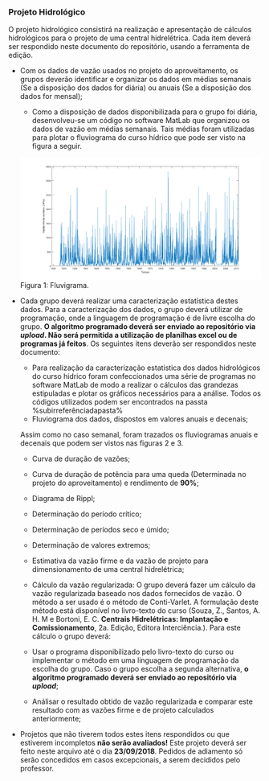 ### Projeto Hidrológico

O projeto hidrológico consistirá na realização e apresentação de cálculos hidrológicos para o projeto de uma central hidrelétrica. Cada item deverá ser respondido neste documento do repositório, usando a ferramenta de edição.


  - Com os dados de vazão usados no projeto do aproveitamento, os grupos deverão identificar e organizar os dados em médias semanais (Se a disposição dos dados for diária) ou anuais (Se a disposição dos dados for mensal);
  
    + Como a disposição de dados disponibilizada para o grupo foi diária, desenvolveu-se um código no software MatLab que organizou os dados de vazão em médias semanais. Tais médias foram utilizadas para plotar o fluviograma do curso hídrico que pode ser visto na figura a seguir.
    
    ![Teste de legenda de imagem](/imagens2/fluviogramasemanal.png)
                                                              Figura 1: Fluvigrama.
  
  - Cada grupo deverá realizar uma caracterização estatística destes dados. Para a caracterização dos dados, o grupo deverá utilizar de programação, onde a linguagem de programação é de livre escolha do grupo. **O algoritmo programado deverá ser enviado ao repositório via *upload*. Não será permitida a utilização de planilhas excel ou de programas já feitos**. Os seguintes itens deverão ser respondidos neste documento:
  
      + Para realização da caracterização estatistica dos dados hidrológicos do curso hidrico foram confeccionados uma série de programas no software MatLab de modo a realizar o cálculos das grandezas estipuladas e plotar os gráficos necessários para a análise. Todos os códigos utilizados podem ser encontrados na passta %subirreferênciadapasta%
  
       - Fluviograma dos dados, dispostos em valores anuais e decenais;
       
       Assim como no caso semanal, foram trazados os fluviogramas anuais e decenais que podem ser vistos nas figuras 2 e 3.
       
       
       
       - Curva de duração de vazões;
       
       - Curva de duração de potência para uma queda (Determinada no projeto do aproveitamento) e rendimento de **90%**;
       
       - Diagrama de Rippl;      
       
       - Determinação do período crítico;
        
       - Determinação de períodos seco e úmido;
        
       - Determinação de valores extremos;
        
       - Estimativa da vazão firme e da vazão de projeto para dimensionamento de uma central hidrelétrica;
        
      
       - Cálculo da vazão regularizada: O grupo deverá fazer um cálculo da vazão regularizada baseado nos dados fornecidos de vazão. O método a ser usado é o método de Conti-Varlet. A formulação deste método está disponível no livro-texto do curso (Souza, Z., Santos, A. H. M e Bortoni, E. C.  **Centrais Hidrelétricas: Implantação e Comissionamento**, 2a. Edição, Editora Interciência.). Para este cálculo o grupo deverá:
        
       - Usar o programa disponibilizado pelo livro-texto do curso ou implementar o método em uma linguagem de programação da escolha do grupo. Caso o grupo escolha a segunda alternativa, **o algoritmo programado deverá ser enviado ao repositório via *upload***;
       
       - Análisar o resultado obtido de vazão regularizada e comparar este resultado com as vazões firme e de projeto calculados anteriormente;
        
  - Projetos que não tiverem todos estes itens respondidos ou que estiverem incompletos **não serão avaliados!**
Este projeto deverá ser feito neste arquivo até o dia **23/09/2018**. Pedidos de adiamento só serão concedidos em casos excepcionais, a serem decididos pelo professor.
